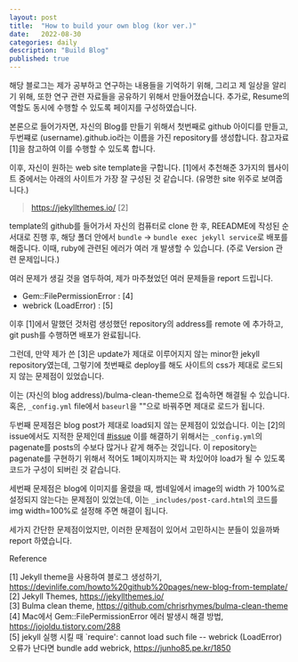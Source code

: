 ```yaml
---
layout: post
title:  "How to build your own blog (kor ver.)"
date:   2022-08-30
categories: daily
description: "Build Blog"
published: true 
---
```


해당 블로그는 제가 공부하고 연구하는 내용들을 기억하기 위해, 그리고 제 일상을 알리기 위해, 또한 연구 관련 자료들을 공유하기 위해서 만들어졌습니다. 추가로, Resume의 역할도 동시에 수행할 수 있도록 페이지를 구성하였습니다. 


본론으로 들어가자면, 자신의 Blog를 만들기 위해서 첫번째로 github 아이디를 만들고, 두번쨰로 (username).github.io라는 이름을 가진 repository를 생성합니다. 참고자료 [1]을 참고하여 이를 수행할 수 있도록 합니다.


이후, 자신이 원하는 web site template을 구합니다. [1]에서 추천해준 3가지의 웹사이트 중에서는 아래의 사이트가 가장 잘 구성된 것 같습니다. (유명한 site 위주로 보여줍니다.)

> https://jekyllthemes.io/  [2]

template의 github를 들어가서 자신의 컴퓨터로 clone 한 후, REEADME에 작성된 순서대로 진행 후, 해당 폴더 안에서 `bundle` -> `bundle exec jekyll service`로 배포를 해줍니다. 이때, ruby에 관련된 에러가 여러 개 발생할 수 있습니다. (주로 Version 관련 문제입니다.)

여러 문제가 생길 것을 염두하여, 제가 마주쳤었던 여러 문제들을 report 드립니다.

- Gem::FilePermissionError : [4]
- webrick (LoadError) : [5]

이후 [1]에서 말했던 것처럼 생성했던 repository의 address를 remote 에 추가하고, git push를 수행하면 배포가 완료됩니다.  

그런데, 만약 제가 쓴 [3]은 update가 제대로 이루어지지 않는 minor한 jekyll repository였는데, 그렇기에 첫번째로 deploy를 해도 사이트의 css가 제대로 로드되지 않는 문제점이 있었습니다.

이는 (자신의 blog address)/bulma-clean-theme으로 접속하면 해결될 수 있습니다. 혹은, `_config.yml` file에서 `baseurl`을 ""으로 바꿔주면 제대로 로드가 됩니다.


두번째 문제점은 blog post가 제대로 load되지 않는 문제점이 있었습니다. 이는 [2]의 issue에서도 지적한 문제인데 [#issue](https://github.com/chrisrhymes/bulma-clean-theme/issues/121) 이를 해결하기 위해서는 `_config.yml`의 pagenate를 posts의 수보다 많거나 같게 해주는 것입니다. 이 repository는 pagenate를 구현하기 위해서 적어도 1페이지까지는 꽉 차있어야 load가 될 수 있도록 코드가 구성이 되버린 것 같습니다.


세번째 문제점은 blog에 이미지를 올렸을 때, 썸네일에서 image의 width 가 100%로 설정되지 않는다는 문제점이 있었는데, 이는 `_includes/post-card.html`의 코드를 img width=100%로 설정해 주면 해결이 됩니다. 


세가지 간단한 문제점이었지만, 이러한 문제점이 있어서 고민하시는 분들이 있을까봐 report 하였습니다.




Reference

[1] Jekyll theme을 사용하여 블로그 생성하기, https://devinlife.com/howto%20github%20pages/new-blog-from-template/  
[2] Jekyll Themes, https://jekyllthemes.io/  
[3] Bulma clean theme, https://github.com/chrisrhymes/bulma-clean-theme  
[4] Mac에서 Gem::FilePermissionError 에러 발생시 해결 방법, https://jojoldu.tistory.com/288  
[5] jekyll 실행 시킬 때 `require': cannot load such file -- webrick (LoadError) 오류가 난다면 bundle add webrick, https://junho85.pe.kr/1850
